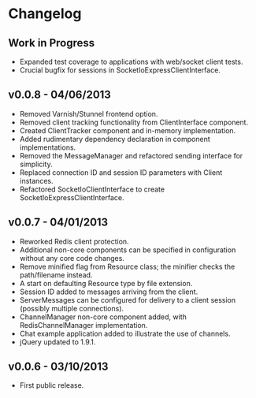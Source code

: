 Changelog
=========

Work in Progress
----------------

  * Expanded test coverage to applications with web/socket client tests.
  * Crucial bugfix for sessions in SocketIoExpressClientInterface.

v0.0.8 - 04/06/2013
-------------------

  * Removed Varnish/Stunnel frontend option.
  * Removed client tracking functionality from ClientInterface component.
  * Created ClientTracker component and in-memory implementation.
  * Added rudimentary dependency declaration in component implementations.
  * Removed the MessageManager and refactored sending interface for simplicity.
  * Replaced connection ID and session ID parameters with Client instances.
  * Refactored SocketIoClientInterface to create SocketIoExpressClientInterface.

v0.0.7 - 04/01/2013
-------------------

  * Reworked Redis client protection.
  * Additional non-core components can be specified in configuration without any core code changes.
  * Remove minified flag from Resource class; the minifier checks the path/filename instead.
  * A start on defaulting Resource type by file extension.
  * Session ID added to messages arriving from the client.
  * ServerMessages can be configured for delivery to a client session (possibly multiple connections).
  * ChannelManager non-core component added, with RedisChannelManager implementation.
  * Chat example application added to illustrate the use of channels.
  * jQuery updated to 1.9.1.

v0.0.6 - 03/10/2013
-------------------

  * First public release.
